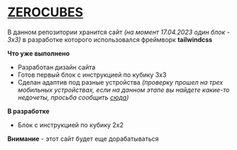 # [ZEROCUBES](http://zerocubes.pw)

В данном репозитории хранится сайт *(на момент 17.04.2023 один блок - 3х3)* в разработке которого использовался фреймворк **tailwindcss**

**Что уже выполнено**
- Разработан дизайн сайта
- Готов первый блок с инструкцией по кубику 3х3
- Сделан адаптив под разные устройства *(проверку прошел на трех мобильных устройствах, если на данном этапе вы найдете какие-то недочеты, просьба сообщить [сюда](https://t.me/zerop913))*

**В разработке**
- Блок с инструкцией по кубику 2х2

**Внимание** - этот сайт будет еще дорабатываться
